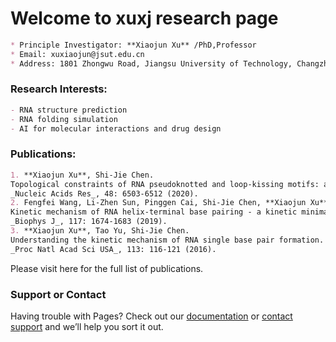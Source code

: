 # Welcome to xuxj research page

```markdown
* Principle Investigator: **Xiaojun Xu** /PhD,Professor
* Email: xuxiaojun@jsut.edu.cn
* Address: 1801 Zhongwu Road, Jiangsu University of Technology, Changzhou, 213001, China
```

### Research Interests:

```markdown
- RNA structure prediction
- RNA folding simulation
- AI for molecular interactions and drug design
```

### Publications:

```markdown
1. **Xiaojun Xu**, Shi-Jie Chen. 
Topological constraints of RNA pseudoknotted and loop-kissing motifs: applications to three-dimensional structure prediction.
_Nucleic Acids Res_, 48: 6503-6512 (2020).
2. Fengfei Wang, Li-Zhen Sun, Pinggen Cai, Shi-Jie Chen, **Xiaojun Xu**.
Kinetic mechanism of RNA helix-terminal base pairing - a kinetic minima network analysis.
_Biophys J_, 117: 1674-1683 (2019).
3. **Xiaojun Xu**, Tao Yu, Shi-Jie Chen. 
Understanding the kinetic mechanism of RNA single base pair formation.
_Proc Natl Acad Sci USA_, 113: 116-121 (2016).
```

Please visit here for the full list of publications.

### Support or Contact

Having trouble with Pages? Check out our [documentation](https://docs.github.com/categories/github-pages-basics/) or [contact support](https://github.com/contact) and we’ll help you sort it out.
